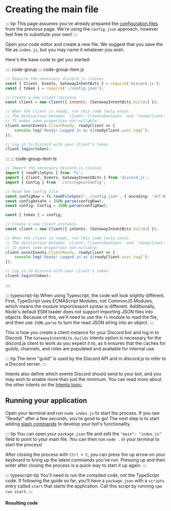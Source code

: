 # Creating the main file

::: tip
This page assumes you've already prepared the [configuration files](/creating-your-bot/#creating-configuration-files) from the previous page. We're using the `config.json` approach, however feel free to substitute your own!
:::

Open your code editor and create a new file. We suggest that you save the file as `index.js`, but you may name it whatever you wish.

Here's the base code to get you started:

:::: code-group
::: code-group-item js
```js
// Require the necessary discord.js classes
const { Client, Events, GatewayIntentBits } = require('discord.js');
const { token } = require('./config.json');

// Create a new client instance
const client = new Client({ intents: [GatewayIntentBits.Guilds] });

// When the client is ready, run this code (only once).
// The distinction between `client: Client<boolean>` and `readyClient: Client<true>` is important for TypeScript developers.
// It makes some properties non-nullable.
client.once(Events.ClientReady, readyClient => {
	console.log(`Ready! Logged in as ${readyClient.user.tag}`);
});

// Log in to Discord with your client's token
client.login(token);
```
:::
::: code-group-item ts
```ts
// Import the necessary discord.js classes
import { readFileSync } from 'fs';
import { Client, Events, GatewayInventBits } from 'discord.js';
import { Config } from './src/types/Config';

// Read the config file
const configRaw = fs.readFileSync('../config.json', { encoding: 'utf-8' });
const configUnsafe = JSON.parse(configRaw);
const config: Config = JSON.parse(configRaw);

const { token } = config;

// Create a new client instance
const client = new Client({ intents: [GatewayIntentBits.Guilds] });

// When the client is ready, run this code (only once).
// The distinction between `client: Client<boolean>` and `readyClient: Client<true>` is important for TypeScript developers.
// It makes some properties non-nullable.
client.once(Events.ClientReady, readyClient => {
	console.log(`Ready! Logged in as ${readyClient.user.tag}`);
});

// Log in to Discord with your client's token
client.login(token);
```
::::

::: typescript-tip
When using Typescript, the code will look slightly different. First, TypeScript uses ECMAScript Modules, not CommonJS Modules, which means the module import/export syntax is different. Additionally, Node's default ESM loader does not support importing JSON files into objects. Because of this, we'll need to use the `fs` module to read the file, and then use `JSON.parse` to turn the read JSON string into an object.
:::

This is how you create a client instance for your Discord bot and log in to Discord. The `GatewayIntentBits.Guilds` intents option is necessary for the discord.js client to work as you expect it to, as it ensures that the caches for guilds, channels, and roles are populated and available for internal use.

::: tip
The term "guild" is used by the Discord API and in discord.js to refer to a Discord server.
:::

Intents also define which events Discord should send to your bot, and you may wish to enable more than just the minimum. You can read more about the other intents on the [Intents topic](/popular-topics/intents).

## Running your application

Open your terminal and run `node index.js` to start the process. If you see "Ready!" after a few seconds, you're good to go! The next step is to start adding [slash commands](/creating-your-bot/slash-commands.md) to develop your bot's functionality.

::: tip
You can open your `package.json` file and edit the `"main": "index.js"` field to point to your main file. You can then run `node .` in your terminal to start the process!

After closing the process with `Ctrl + C`, you can press the up arrow on your keyboard to bring up the latest commands you've run. Pressing up and then enter after closing the process is a quick way to start it up again.
:::

::: typescript-tip
You'll need to run the compiled code, not the TypeScript code. If following the guide so far, you'll have a `package.json` with a `scripts` entry called `start` that starts the application. Call this script by running `npm run start`.
:::

#### Resulting code

<ResultingCode path="creating-your-bot/initial-files" />